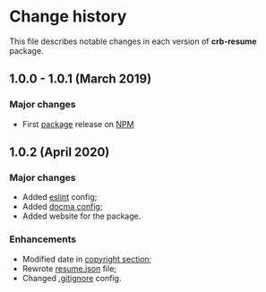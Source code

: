 # Change history

This file describes notable changes in each version of **crb-resume** package.

## 1.0.0 - 1.0.1 (March 2019)

### Major changes

 + First [package](https://www.npmjs.com/package/crb-resume) release on [NPM](https://www.npmjs.com/)

## 1.0.2 (April 2020)

### Major changes

 + Added [eslint](.eslintrc.json) config;
 + Added [docma config](docma.json);
 + Added website for the package.
 
### Enhancements
 + Modified date in [copyright section](LICENSE);
 + Rewrote [resume.json](resume.json) file;
 + Changed [.gitignore](.gitignore) config.